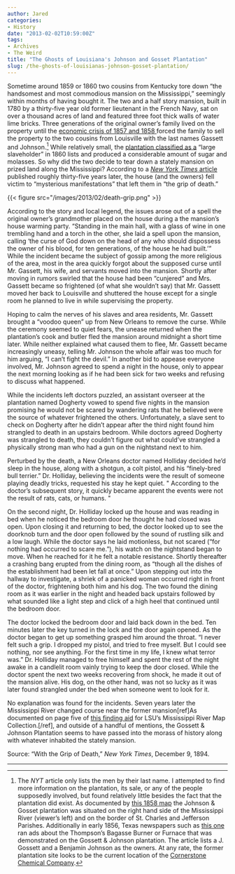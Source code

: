 ```yaml
---
author: Jared
categories:
- History
date: "2013-02-02T10:59:00Z"
tags:
- Archives
- The Weird
title: "The Ghosts of Louisiana's Johnson and Gosset Plantation"
slug: /the-ghosts-of-louisianas-johnson-gosset-plantation/
---
```

Sometime around 1859 or 1860 two cousins from Kentucky tore down “the handsomest and most commodious mansion on the Mississippi,” seemingly within months of having bought it. The two and a half story mansion, built in 1780 by a thirty-five year old former lieutenant in the French Navy, sat on over a thousand acres of land and featured three foot thick walls of water lime bricks. Three generations of the original owner’s family lived on the property until the [economic crisis of 1857 and 1858 ](https://www.napoleon.org/en/history-of-the-two-empires/articles/napoleon-iii-confronted-with-the-economic-crisis-of-1857-1858)forced the family to sell the property to the two cousins from Louisville with the last names Gassett and Johnson.[^1] While relatively small, the [plantation classified as a](https://www.google.com/books/edition/_/Gi5JSCtGev8C?hl=en&amp;gbpv=1&amp;pg=PA146&amp;dq=gossett+and+johnson+plantation) “large slaveholder” in 1860 lists and produced a considerable amount of sugar and molasses. So why did the two decide to tear down a stately mansion on prized land along the Mississippi? According to a [*New York Times* article](https://www.nytimes.com/1894/12/09/archives/with-the-grip-of-death-mysterious-manifestations-in-an-old-southern.html?searchResultPosition=1) published roughly thirty-five years later, the house (and the owners) fell victim to “mysterious manifestations” that left them in “the grip of death.”

{{< figure src="/images/2013/02/death-grip.png" >}}

According to the story and local legend, the issues arose out of a spell the original owner’s grandmother placed on the house during a the mansion’s house warming party. “Standing in the main hall, with a glass of wine in one trembling hand and a torch in the other, she laid a spell upon the mansion, calling ‘the curse of God down on the head of any who should dispossess the owner of his blood, for ten generations, of the house he had built.’” While the incident became the subject of gossip among the more religious of the area, most in the area quickly forgot about the supposed curse until Mr. Gassett, his wife, and servants moved into the mansion. Shortly after moving in rumors swirled that the house had been “cunjered” and Mrs. Gassett became so frightened (of what she wouldn’t say) that Mr. Gassett moved her back to Louisville and shuttered the house except for a single room he planned to live in while supervising the property.

Hoping to calm the nerves of his slaves and area residents, Mr. Gassett brought a “voodoo queen” up from New Orleans to remove the curse. While the ceremony seemed to quiet fears, the unease returned when the plantation’s cook and butler fled the mansion around midnight a short time later. While neither explained what caused them to flee, Mr. Gassett became increasingly uneasy, telling Mr. Johnson the whole affair was too much for him arguing, “I can’t fight the devil.” In another bid to appease everyone involved, Mr. Johnson agreed to spend a night in the house, only to appear the next morning looking as if he had been sick for two weeks and refusing to discuss what happened.

While the incidents left doctors puzzled, an assistant overseer at the plantation named Dogherty vowed to spend five nights in the mansion promising he would not be scared by wandering rats that he believed were the source of whatever frightened the others. Unfortunately, a slave sent to check on Dogherty after he didn’t appear after the third night found him strangled to death in an upstairs bedroom. While doctors agreed Dogherty was strangled to death, they couldn’t figure out what could’ve strangled a physically strong man who had a gun on the nightstand next to him.

Perturbed by the death, a New Orleans doctor named Holliday decided he’d sleep in the house, along with a shotgun, a colt pistol, and his “finely-bred bull terrier.” Dr. Holliday, believing the incidents were the result of someone playing deadly tricks, requested his stay he kept quiet. " According to the doctor’s subsequent story, it quickly became apparent the events were not the result of rats, cats, or humans. "

On the second night, Dr. Holliday locked up the house and was reading in bed when he noticed the bedroom door he thought he had closed was open. Upon closing it and returning to bed, the doctor looked up to see the doorknob turn and the door open followed by the sound of rustling silk and a low laugh. While the doctor says he laid motionless, but not scared (“for nothing had occurred to scare me.”), his watch on the nightstand began to move. When he reached for it he felt a notable resistance. Shortly thereafter a crashing bang erupted from the dining room, as “though all the dishes of the establishment had been let fall at once.” Upon stepping out into the hallway to investigate, a shriek of a panicked woman occurred right in front of the doctor, frightening both him and his dog. The two found the dining room as it was earlier in the night and headed back upstairs followed by what sounded like a light step and click of a high heel that continued until the bedroom door.

The doctor locked the bedroom door and laid back down in the bed. Ten minutes later the key turned in the lock and the door again opened. As the doctor began to get up something grasped him around the throat. “I never felt such a grip. I dropped my pistol, and tried to free myself. But I could see nothing, nor see anything. For the first time in my life, I knew what terror was.” Dr. Holliday managed to free himself and spent the rest of the night awake in a candlelit room vainly trying to keep the door closed. While the doctor spent the next two weeks recovering from shock, he made it out of the mansion alive. His dog, on the other hand, was not so lucky as it was later found strangled under the bed when someone went to look for it.

No explanation was found for the incidents. Seven years later the Mississippi River changed course near the former mansion[ref]As documented on page five of [this finding aid](http://louisianagenealogyblog.wordpress.com/2011/02/23/gosset-and-johnson-plantation) for LSU’s Mississippi River Map Collection.[/ref], and outside of a handful of mentions, the Gossett & Johnson Plantation seems to have passed into the morass of history along with whatever inhabited the stately mansion.

Source: “With the Grip of Death,” *New York Times*, December 9, 1894.

--- 

[^1]: The *NYT* article only lists the men by their last name. I attempted to find more information on the plantation, its sale, or any of the people supposedly involved, but found relatively little besides the fact that the plantation did exist. As documented by [this 1858 map](http://usgwarchives.net/maps/louisiana/statemap/1858brno.jpg) the Johnson & Gosset plantation was situated on the right hand side of the Mississippi River (viewer’s left) and on the border of St. Charles and Jefferson Parishes. Additionally in early 1856, Texas newspapers such as [this one](http://texashistory.unt.edu/ark:/67531/metapth235887/m1/4/?q=gossett) ran ads about the Thompson’s Bagasse Burner or Furnace that was demonstrated on the Gossett & Johnson plantation. The article lists a J. Gossett and a Benjamin Johnson as the owners. At any rate, the former plantation site looks to be the current location of the [Cornerstone Chemical Company](http://maps.google.com/maps?q=Mississippi+River,+Mile+Marker+19,+Jefferson+Parish,+LA&amp;hl=en&amp;ll=29.960837,-90.270667&amp;spn=0.006888,0.009098&amp;sll=29.95367,-90.295172&amp;sspn=0.055105,0.072784&amp;hq=Mississippi+River,+Mile+Marker+19,+Jefferson+Parish,+LA&amp;t=h&amp;z=17).